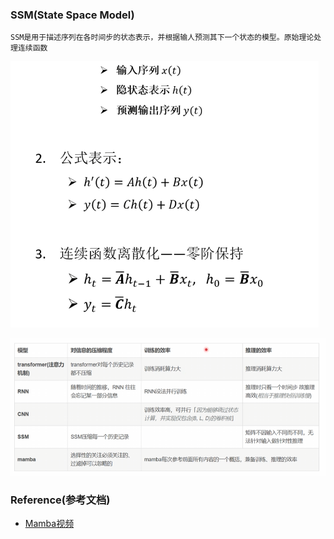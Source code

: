 ### SSM(State Space Model)
```text
SSM是用于描述序列在各时间步的状态表示，并根据输人预测其下一个状态的模型。原始理论处理连续函数
```

![img.png](..%2Fusing_files%2Fimg%2FMamba%2Fimg.png)

![img_1.png](..%2Fusing_files%2Fimg%2FMamba%2Fimg_1.png)

### Reference(参考文档)

* [Mamba视频](https://www.bilibili.com/video/BV17A4m1F7RX/?spm_id_from=333.999.0.0&vd_source=5499ea66d45c9e767856755c37a77a97)
